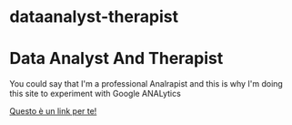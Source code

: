 # dataanalyst-therapist

<html>
<head>
<!-- Global site tag (gtag.js) - Google Analytics -->
<script async src="https://www.googletagmanager.com/gtag/js?id=UA-157455845-1"></script>
<script>
  window.dataLayer = window.dataLayer || [];
  function gtag(){dataLayer.push(arguments);}
  gtag('js', new Date());

  gtag('config', 'UA-157455845-1');
</script>

<title>Data Analyst And Therapist</title>


</head>
<body>

<h1>Data Analyst And Therapist</h1>

<p> 
You could say that I'm a professional Analrapist and this is why I'm doing this site to experiment with Google ANALytics
</p>

<p><a href="https://www.gelestatic.it/thimg/SMnlIGX5nrhZmXnj2G89bmYjHXk=/fit-in/960x540/https%3A//www.lastampa.it/image/contentid/policy%3A1.35709901%3A1561469705/rorschach-test-1024x503-kKRD-UmxKRHth6F49x8p-1024x576%40LaStampa.it.jpg%3Ff%3Ddetail_558%26h%3D720%26w%3D1280%26%24p%24f%24h%24w%3D29d3969" on CLick="gtag('event', 'Tracciamento eventi');">Questo &egrave; un link per te!</a></p> 

</body>
</html>